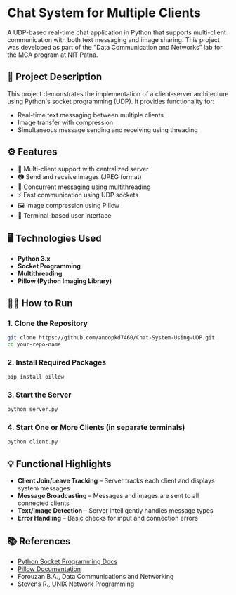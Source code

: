 # Chat System for Multiple Clients

A UDP-based real-time chat application in Python that supports multi-client communication with both text messaging and image sharing. This project was developed as part of the "Data Communication and Networks" lab for the MCA program at NIT Patna.

## 📌 Project Description

This project demonstrates the implementation of a client-server architecture using Python's socket programming (UDP). It provides functionality for:

- Real-time text messaging between multiple clients
- Image transfer with compression
- Simultaneous message sending and receiving using threading

## ⚙️ Features

- 🔄 Multi-client support with centralized server
- 📷 Send and receive images (JPEG format)
- 🧵 Concurrent messaging using multithreading
- ⚡ Fast communication using UDP sockets
- 🖼️ Image compression using Pillow
- 📡 Terminal-based user interface

## 🖥️ Technologies Used

- **Python 3.x**
- **Socket Programming**
- **Multithreading**
- **Pillow (Python Imaging Library)**

## 🧑‍💻 How to Run

### 1. Clone the Repository

```bash
git clone https://github.com/anoopkd7460/Chat-System-Using-UDP.git
cd your-repo-name
```

### 2. Install Required Packages

```bash
pip install pillow
```

### 3. Start the Server

```bash
python server.py
```

### 4. Start One or More Clients (in separate terminals)

```bash
python client.py
```

## 💡 Functional Highlights

- **Client Join/Leave Tracking** – Server tracks each client and displays system messages
- **Message Broadcasting** – Messages and images are sent to all connected clients
- **Text/Image Detection** – Server intelligently handles message types
- **Error Handling** – Basic checks for input and connection errors

## 📚 References

- [Python Socket Programming Docs](https://docs.python.org/3/library/socket.html)
- [Pillow Documentation](https://pillow.readthedocs.io/en/stable)
- Forouzan B.A., Data Communications and Networking
- Stevens R., UNIX Network Programming
